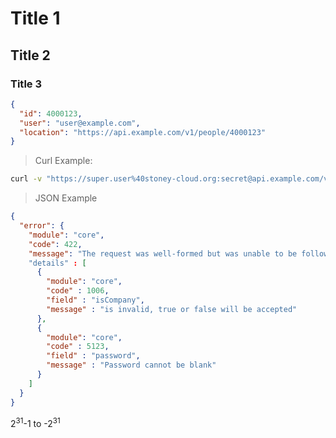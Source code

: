 # Title 1
## Title 2
### Title 3

``` json
{
  "id": 4000123,
  "user": "user@example.com",
  "location": "https://api.example.com/v1/people/4000123"
}
```

> Curl Example:

``` bash
curl -v "https://super.user%40stoney-cloud.org:secret@api.example.com/v1/people"
```
> JSON Example

``` json
{
  "error": {
    "module": "core",
    "code": 422,
    "message": "The request was well-formed but was unable to be followed due to semantic errors."
    "details" : [
      {
        "module": "core",
        "code" : 1006,
        "field" : "isCompany",
        "message" : "is invalid, true or false will be accepted"
      },
      {
        "module": "core",
        "code" : 5123,
        "field" : "password",
        "message" : "Password cannot be blank"
      }
    ]
  }
}
```

2<sup>31</sup>-1 to -2<sup>31</sup>
